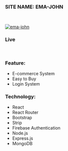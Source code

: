 ### SITE NAME: EMA-JOHN
<br/>

[![ema-john](https://i.ibb.co/0mF0YLk/ema.png)](https://genuine-period-311318.web.app/)
### Live 
<br/>

### Feature:
- E-commerce System
- Easy to Buy
- Login System

### Technology:
- React
- React Router
- Bootstrap 
- Strip
- Firebase Authentication
- Node.js
- Express.js
- MongoDB